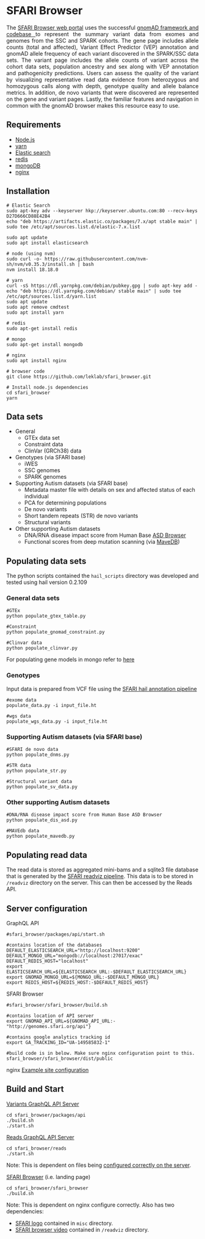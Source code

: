 # SFARI Browser
<div align="justify">
The <a href="https://genomes.sfari.org">SFARI Browser web portal</a> uses the successful <a href="https://github.com/broadinstitute/gnomad-browser"> gnomAD framework and codebase </a> to represent the summary variant data from exomes and genomes from the SSC and SPARK cohorts. The gene page includes allele counts (total and affected), Variant Effect Predictor (VEP) annotation and gnomAD allele frequency of each variant discovered in the SPARK/SSC data sets. The variant page includes the allele counts of variant across the cohort data sets, population ancestry and sex along with VEP annotation and pathogenicity predictions. Users can assess the quality of the variant by visualizing representative read data evidence from heterozygous and homozygous calls along with depth, genotype quality and allele balance metrics. In addition, de novo variants that were discovered are represented on the gene and variant pages. Lastly, the familiar features and navigation in common with the gnomAD browser makes this resource easy
to use.</div>

## Requirements
* [Node.js](https://nodejs.org)
* [yarn](https://yarnpkg.com)
* [Elastic search](https://www.elastic.co)
* [redis](https://redis.io)
* [mongoDB](https://www.mongodb.com)
* [nginx](https://nginx.org)

## Installation
```
# Elastic Search
sudo apt-key adv --keyserver hkp://keyserver.ubuntu.com:80 --recv-keys D27D666CD88E42B4
echo "deb https://artifacts.elastic.co/packages/7.x/apt stable main" | sudo tee /etc/apt/sources.list.d/elastic-7.x.list

sudo apt update
sudo apt install elasticsearch

# node (using nvm)
sudo curl -o- https://raw.githubusercontent.com/nvm-sh/nvm/v0.35.3/install.sh | bash 
nvm install 18.18.0

# yarn
curl -sS https://dl.yarnpkg.com/debian/pubkey.gpg | sudo apt-key add -
echo "deb https://dl.yarnpkg.com/debian/ stable main" | sudo tee /etc/apt/sources.list.d/yarn.list
sudo apt update
sudo apt remove cmdtest
sudo apt install yarn

# redis
sudo apt-get install redis

# mongo
sudo apt-get install mongodb

# nginx
sudo apt install nginx

# browser code
git clone https://github.com/leklab/sfari_browser.git

# Install node.js dependencies
cd sfari_browser
yarn
```

## Data sets
* General
  * GTEx data set
  * Constraint data
  * ClinVar (GRCh38) data
* Genotypes (via SFARI base)
  * iWES
  * SSC genomes
  * SPARK genomes
* Supporting Autism datasets (via SFARI base)
  * Metadata master file with details on sex and affected status of each individual
  * PCA for determining populations
  * De novo variants
  * Short tandem repeats (STR) de novo variants
  * Structural variants
* Other supporting Autism datasets
  * DNA/RNA disease impact score from Human Base [ASD Browser](https://hb.flatironinstitute.org/asdbrowser)
  * Functional scores from deep mutation scanning (via [MaveDB](https://mavedb.org))

## Populating data sets
The python scripts contained the `hail_scripts` directory was developed and tested using hail version 0.2.109

### General data sets
```
#GTEx
python populate_gtex_table.py

#Constraint
python populate_gnomad_constraint.py

#Clinvar data
python populate_clinvar.py
```
For populating gene models in mongo refer to [here](https://github.com/leklab/exac_browser/blob/master/gnomad_browser.md)

### Genotypes
Input data is prepared from VCF file using the [SFARI hail annotation pipeline](https://github.com/leklab/sfari_hail)

```
#exome data
populate_data.py -i input_file.ht

#wgs data
populate_wgs_data.py -i input_file.ht

```
### Supporting Autism datasets (via SFARI base)
```
#SFARI de novo data
python populate_dnms.py

#STR data
python populate_str.py

#Structural variant data
python populate_sv_data.py
```

### Other supporting Autism datasets
```
#DNA/RNA disease impact score from Human Base ASD Browser
python populate_dis_asd.py

#MAVEdb data
python populate_mavedb.py
```

## Populating read data
The read data is stored as aggregated mini-bams and a sqlite3 file database that is generated by the [SFARI readviz pipeline](https://github.com/leklab/sfari-readviz). This data is to be stored in `/readviz` directory on the server. This can then be accessed by the Reads API.

## Server configuration
GraphQL API
```
#sfari_browser/packages/api/start.sh 

#contains location of the databases
DEFAULT_ELASTICSEARCH_URL="http://localhost:9200"
DEFAULT_MONGO_URL="mongodb://localhost:27017/exac"
DEFAULT_REDIS_HOST="localhost"
export ELASTICSEARCH_URL=${ELASTICSEARCH_URL:-$DEFAULT_ELASTICSEARCH_URL}
export GNOMAD_MONGO_URL=${MONGO_URL:-$DEFAULT_MONGO_URL}
export REDIS_HOST=${REDIS_HOST:-$DEFAULT_REDIS_HOST}
```

SFARI Browser
```
#sfari_browser/sfari_browser/build.sh

#contains location of API server
export GNOMAD_API_URL=${GNOMAD_API_URL:-"http://genomes.sfari.org/api"}

#contains google analytics tracking id
export GA_TRACKING_ID="UA-149585832-1"

#build code is in below. Make sure nginx configuration point to this.
sfari_browser/sfari_browser/dist/public
```

nginx
[Example site configuration](https://github.com/leklab/sfari_browser/blob/master/misc/sfari-browser)


## Build and Start

[Variants GraphQL API Server](https://genomes.sfari.org/api)
```shell
cd sfari_browser/packages/api
./build.sh
./start.sh
```

[Reads GraphQL API Server](https://genomes.sfari.org/myreads)
```shell
cd sfari_browser/reads
./start.sh
```
Note: This is dependent on files being [configured correctly on the server](https://github.com/leklab/sfari_browser/blob/master/reads/README.md).

[SFARI Browser](https://genomes.sfari.org) (i.e. landing page)
```shell
cd sfari_browser/sfari_browser
./build.sh
```
Note: This is dependent on nginx configure correctly. Also has two dependencies:
* [SFARI logo](https://github.com/leklab/sfari_browser/blob/master/misc/SFARI.png) contained in `misc` directory.
* [SFARI browser video](https://genomes.sfari.org/readviz/SFARI_browser_demo_20230324.mp4) contained in `/readviz` directory.